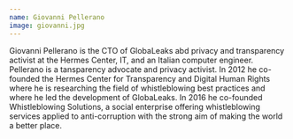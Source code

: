 ```yaml
---
name: Giovanni Pellerano
image: giovanni.jpg
---
```

Giovanni Pellerano is the CTO of GlobaLeaks abd privacy and transparency activist at the Hermes Center, IT, and an Italian computer engineer. Pellerano is a tansparency advocate and privacy activist. In 2012 he co-founded the Hermes Center for Transparency and Digital Human Rights where he is researching the field of whistleblowing best practices and where he led the development of GlobaLeaks. In 2016 he co-founded Whistleblowing Solutions, a social enterprise offering whistleblowing services applied to anti-corruption with the strong aim of making the world a better place.